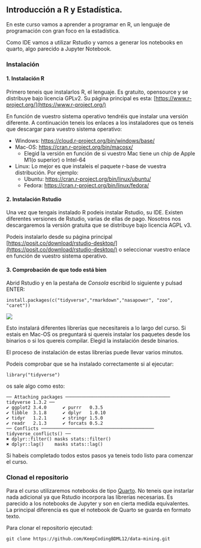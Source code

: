## Introducción a R y Estadística.

En este curso vamos a aprender a programar en R, un lenguaje de programación con gran foco en la estadística.

Como IDE vamos a utilizar Rstudio y vamos a generar los notebooks en quarto, algo parecido a Jupyter Notebook.

### Instalación

#### 1. Instalación R

Primero teneis que instalarlos R, el lenguaje. Es gratuito, opensource y se distribuye bajo licencia GPLv2. Su página principal es esta: [https://www.r-project.org/](https://www.r-project.org/)

En función de vuestro sistema operativo tendréis que instalar una versión diferente. A continuación teneis los enlaces a los instaladores que os teneis que descargar para vuestro sistema operativo:

*   Windows: https://cloud.r-project.org/bin/windows/base/ 
*   Mac-OS: https://cran.r-project.org/bin/macosx/
    - Elegid la versión en función de si vuestro Mac tiene un chip de Apple M1(o superior) o Intel-64
*   Linux: Lo mejor es que instaleis el paquete r-base de vuestra distribución. Por ejemplo:
    - Ubuntu: https://cran.r-project.org/bin/linux/ubuntu/
    - Fedora: https://cran.r-project.org/bin/linux/fedora/

#### 2. Instalación Rstudio

Una vez que tengais instalado R podeis instalar Rstudio, su IDE. Existen diferentes versiones de Rstudio, varias de ellas de pago. Nosotros nos descargaremos la versión gratuita que se distribuye bajo licencia AGPL v3.

Podeis instalarlo desde su página principal [https://posit.co/download/rstudio-desktop/](https://posit.co/download/rstudio-desktop/) o seleccionar vuestro enlace en función de vuestro sistema operativo.



#### 3. Comprobación de que todo está bien

Abrid Rstudio y en la pestaña de *Consola* escribid lo siguiente y pulsad ENTER:
```
install.packages(c("tidyverse","rmarkdown","nasapower", "zoo", "caret"))
```
![](pics/rstudio.png)


Esto instalará diferentes librerías que necesitareis a lo largo del curso.
Si estais en Mac-OS os preguntará si quereis instalar los paquetes desde los binarios o si los quereis compilar. Elegid la instalación desde binarios.

El proceso de instalación de estas librerías puede llevar varios minutos.


Podeis comprobar que se ha instalado correctamente si al ejecutar:
```
library("tidyverse")
```

os sale algo como esto:
```
── Attaching packages ─────────────────────────────────────── tidyverse 1.3.2 ──
✔ ggplot2 3.4.0      ✔ purrr   0.3.5 
✔ tibble  3.1.8      ✔ dplyr   1.0.10
✔ tidyr   1.2.1      ✔ stringr 1.5.0 
✔ readr   2.1.3      ✔ forcats 0.5.2 
── Conflicts ────────────────────────────────────────── tidyverse_conflicts() ──
✖ dplyr::filter() masks stats::filter()
✖ dplyr::lag()    masks stats::lag()
```

Si habeis completado todos estos pasos ya teneis todo listo para comenzar el curso.


### Clonad el repositorio

Para el curso utilizaremos notebooks de tipo [Quarto](https://quarto.org/). No teneis que instarlar nada adicional ya que Rstudio incorpora las librerías necesarias.
Es parecido a los notebooks de Jupyter y son en cierta medida equivalentes. La principal diferencia es que el notebook de Quarto se guarda en formato texto.

Para clonar el repositorio ejecutad:
```
git clone https://github.com/KeepCodingBDML12/data-mining.git
```






